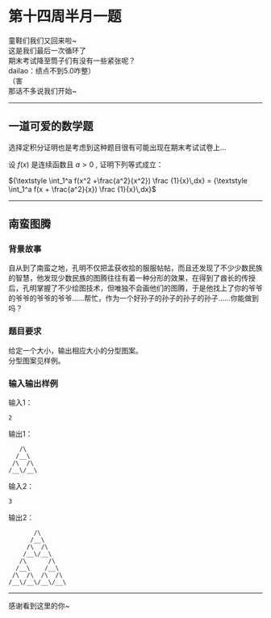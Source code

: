 # 第十四周半月一题

童鞋们我们又回来啦~  
这是我们最后一次循环了  
期末考试降至筒子们有没有一些紧张呢？  
dailao：绩点不到5.0咋整）  
（害  
那话不多说我们开始~

---

## 一道可爱的数学题

选择定积分证明也是考虑到这种题目很有可能出现在期末考试试卷上...  

设 $f(x)$ 是连续函数且 $a>0$ , 证明下列等式成立：  

${\textstyle \int_1^a f(x^2 +\frac{a^2}{x^2}) \frac {1}{x}\,dx} = {\textstyle \int_1^a f(x + \frac{a^2}{x}) \frac {1}{x}\,dx}$

---

## 南蛮图腾

### 背景故事

自从到了南蛮之地，孔明不仅把孟获收拾的服服帖帖，而且还发现了不少少数民族的智慧，他发现少数民族的图腾往往有着一种分形的效果，在得到了酋长的传授后，孔明掌握了不少绘图技术，但唯独不会画他们的图腾，于是他找上了你的爷爷的爷爷的爷爷的爷爷……帮忙，作为一个好孙子的孙子的孙子的孙子……你能做到吗？

### 题目要求

给定一个大小，输出相应大小的分型图案。  
分型图案见样例。

### 输入输出样例

输入1：

    2

输出1：

       /\
      /__\
     /\  /\
    /__\/__\

输入2：

    3

输出2：

           /\
          /__\
         /\  /\
        /__\/__\
       /\      /\
      /__\    /__\
     /\  /\  /\  /\
    /__\/__\/__\/__\

---

感谢看到这里的你~
